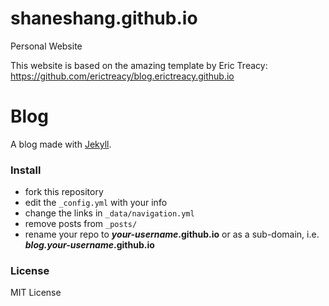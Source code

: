 # shaneshang.github.io
Personal Website

This website is based on the amazing template by Eric Treacy:  https://github.com/erictreacy/blog.erictreacy.github.io


# Blog
A blog made with [Jekyll](http://jekyllrb.com).


### Install

* fork this repository
* edit the `_config.yml` with your info
* change the links in `_data/navigation.yml`
* remove posts from `_posts/`
* rename your repo to ***your-username*.github.io** or as a sub-domain, i.e. ***blog.your-username*.github.io**

### License
MIT License

